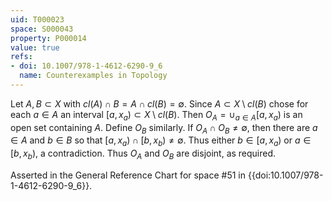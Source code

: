 ```yaml
---
uid: T000023
space: S000043
property: P000014
value: true
refs:
- doi: 10.1007/978-1-4612-6290-9_6
  name: Counterexamples in Topology
---
```


Let $A,B \subset X$ with $cl(A) \cap B = A \cap cl(B) = \emptyset$. Since $A \subset X \setminus cl(B)$ chose for each $a \in A$ an interval $[a, x_a) \subset X \setminus cl(B)$. Then $O_A = \cup_{a \in A} [a, x_a)$ is an open set containing $A$. Define $O_B$ similarly. If $O_A \cap O_B \neq \emptyset$, then there are $a \in A$ and $b \in B$ so that $[a, x_a) \cap [b, x_b) \neq \emptyset$. Thus either $b \in [a, x_a)$ or $a \in [b, x_b)$, a contradiction. Thus $O_A$ and $O_B$ are disjoint, as required.

Asserted in the General Reference Chart for space #51 in
{{doi:10.1007/978-1-4612-6290-9_6}}.

